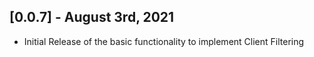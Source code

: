 ## [0.0.7] - August 3rd, 2021

- Initial Release of the basic functionality to implement Client Filtering
